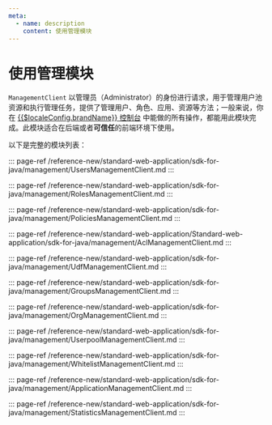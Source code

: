 ```yaml
---
meta:
  - name: description
    content: 使用管理模块
---
```


# 使用管理模块

<LastUpdated/>


`ManagementClient` 以管理员（Administrator）的身份进行请求，用于管理用户池资源和执行管理任务，提供了管理用户、角色、应用、资源等方法；一般来说，你在 [{{$localeConfig.brandName}} 控制台](https://console.authing.cn/console/userpool) 中能做的所有操作，都能用此模块完成。此模块适合在后端或者**可信任**的前端环境下使用。

以下是完整的模块列表：

::: page-ref /reference-new/standard-web-application/sdk-for-java/management/UsersManagementClient.md
:::

::: page-ref /reference-new/standard-web-application/sdk-for-java/management/RolesManagementClient.md
:::

::: page-ref /reference-new/standard-web-application/sdk-for-java/management/PoliciesManagementClient.md
:::

::: page-ref /reference-new/standard-web-application/Standard-web-application/sdk-for-java/management/AclManagementClient.md
:::

::: page-ref /reference-new/standard-web-application/sdk-for-java/management/UdfManagementClient.md
:::

::: page-ref /reference-new/standard-web-application/sdk-for-java/management/GroupsManagementClient.md
:::

::: page-ref /reference-new/standard-web-application/sdk-for-java/management/OrgManagementClient.md
:::

::: page-ref /reference-new/standard-web-application/sdk-for-java/management/UserpoolManagementClient.md
:::

::: page-ref /reference-new/standard-web-application/sdk-for-java/management/WhitelistManagementClient.md
:::

::: page-ref /reference-new/standard-web-application/sdk-for-java/management/ApplicationManagementClient.md
:::

::: page-ref /reference-new/standard-web-application/sdk-for-java/management/StatisticsManagementClient.md
:::